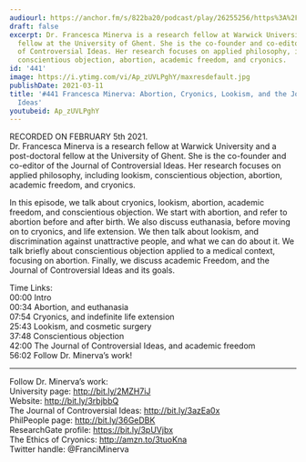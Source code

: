 ```yaml
---
audiourl: https://anchor.fm/s/822ba20/podcast/play/26255256/https%3A%2F%2Fd3ctxlq1ktw2nl.cloudfront.net%2Fstaging%2F2021-1-5%2Fdbca1c0d-3657-5382-a2ab-76eb53630366.m4a
draft: false
excerpt: Dr. Francesca Minerva is a research fellow at Warwick University and a post-doctoral
  fellow at the University of Ghent. She is the co-founder and co-editor of the Journal
  of Controversial Ideas. Her research focuses on applied philosophy, including lookism,
  conscientious objection, abortion, academic freedom, and cryonics.
id: '441'
image: https://i.ytimg.com/vi/Ap_zUVLPghY/maxresdefault.jpg
publishDate: 2021-03-11
title: '#441 Francesca Minerva: Abortion, Cryonics, Lookism, and the Journal of Controversial
  Ideas'
youtubeid: Ap_zUVLPghY
---
```

<div class="timelinks">

RECORDED ON FEBRUARY 5th 2021.  
Dr. Francesca Minerva is a research fellow at Warwick University and a post-doctoral fellow at the University of Ghent. She is the co-founder and co-editor of the Journal of Controversial Ideas. Her research focuses on applied philosophy, including lookism, conscientious objection, abortion, academic freedom, and cryonics.

In this episode, we talk about cryonics, lookism, abortion, academic freedom, and conscientious objection. We start with abortion, and refer to abortion before and after birth. We also discuss euthanasia, before moving on to cryonics, and life extension. We then talk about lookism, and discrimination against unattractive people, and what we can do about it. We talk briefly about conscientious objection applied to a medical context, focusing on abortion. Finally, we discuss academic Freedom, and the Journal of Controversial Ideas and its goals. 

Time Links:  
<time>00:00</time> Intro  
<time>00:34</time> Abortion, and euthanasia  
<time>07:54</time> Cryonics, and indefinite life extension  
<time>25:43</time> Lookism, and cosmetic surgery  
<time>37:48</time> Conscientious objection  
<time>42:00</time> The Journal of Controversial Ideas, and academic freedom  
<time>56:02</time> Follow Dr. Minerva’s work!

---

Follow Dr. Minerva’s work:  
University page: http://bit.ly/2MZH7iJ  
Website: http://bit.ly/3rbjbbQ  
The Journal of Controversial Ideas: http://bit.ly/3azEa0x  
PhilPeople page: http://bit.ly/36GeDBK  
ResearchGate profile: https://bit.ly/3pUVjbx  
The Ethics of Cryonics: http://amzn.to/3tuoKna  
Twitter handle: @FranciMinerva
</div>

